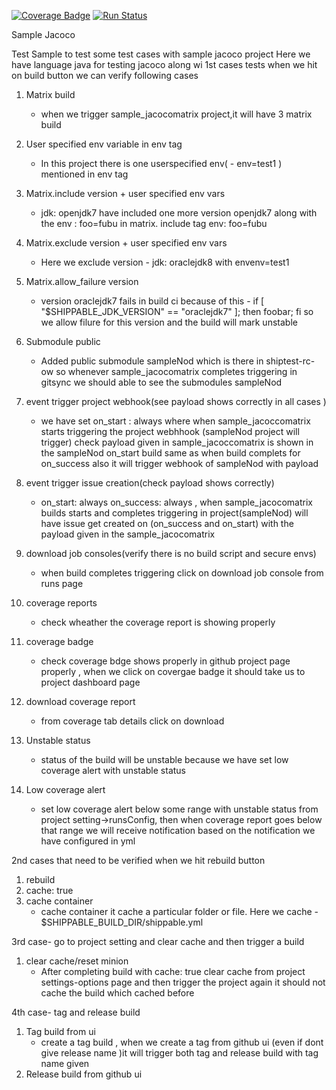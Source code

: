 [![Coverage Badge](https://rcapi.shippable.com/projects/58931fae59ff230f005a7d34/coverageBadge?branch=master)](https://rc.shippable.com/projects/58931fae59ff230f005a7d34)
[![Run Status](https://rcapi.shippable.com/projects/58931fae59ff230f005a7d34/badge?branch=master)](https://rc.shippable.com/projects/58931fae59ff230f005a7d34)


Sample Jacoco
 
 Test Sample to test some test cases with sample jacoco project
 Here we have language java for testing jacoco along wi
 1st cases tests when we hit on build button we can verify following cases
1. Matrix build    
     -  when we trigger sample_jacocomatrix project,it will have 3 matrix build 

2. User specified env variable in env tag    
     -  In this project there is one userspecified env( - env=test1 )  mentioned in env tag
   
3. Matrix.include version + user specified env vars     
     - jdk: openjdk7  have included one more version openjdk7 along with the env : foo=fubu in matrix. include tag
       env: foo=fubu
4. Matrix.exclude version + user specified env vars 
      - Here we exclude version - jdk: oraclejdk8 with envenv=test1

5. Matrix.allow_failure version     
   - version oraclejdk7 fails in build ci because of this - if [ "$SHIPPABLE_JDK_VERSION" == "oraclejdk7" ]; then foobar; fi
     so we allow filure for this version and the build will mark unstable 

6. Submodule public    
   - Added public submodule sampleNod which is there in shiptest-rc-ow 
     so whenever sample_jacocomatrix  completes triggering in gitsync we should able to see the submodules sampleNod

7. event trigger project webhook(see payload shows correctly in all cases )    
    - we have set on_start : always where when sample_jacoccomatrix starts  triggering the project webhhook (sampleNod project will  trigger) check payload given in sample_jacoccomatrix is shown in the sampleNod  on_start build 
same as when build complets for on_success also it will trigger webhook of sampleNod with payload

8. event trigger issue creation(check payload shows correctly)    
    - on_start: always on_success: always , when sample_jacocomatrix builds starts and completes triggering in project(sampleNod) will have issue get created on (on_success and on_start) with the payload given in the sample_jacocomatrix
9. download job consoles(verify there is no build script and secure envs)    
     - when build completes triggering click on download job console from runs page
10. coverage reports    
    - check wheather the coverage report is showing properly 
11. coverage badge
    - check coverage bdge shows properly in github project page properly    , when we click on covergae badge it should take us to project dashboard page
12. download coverage report    
     - from coverage tab details click on download  
     
13. Unstable status    
     - status of the build will be unstable because we have set low coverage alert with unstable status
14. Low coverage alert    
     - set low coverage alert below some range with unstable status from project setting->runsConfig, then when coverage report goes below that range we will receive notification based on the notification we have configured in yml
 
2nd cases that need to be verified when we hit rebuild button
1. rebuild   
2. cache: true    
3. cache container    
    - cache container it cache a particular folder or file. Here we cache  - $SHIPPABLE_BUILD_DIR/shippable.yml


3rd case- go to project setting and clear cache and then trigger a build

1. clear cache/reset minion    
   - After completing build with cache: true clear cache from project settings-options page and then trigger the project again 
     it should not cache the build which cached before     
     
4th case- tag and release build 
     
1. Tag build from ui 
    - create a tag build , when we create a tag  from github ui (even if dont give release name )it will trigger          both tag and release build with tag name given    
2. Release build from github ui
    

